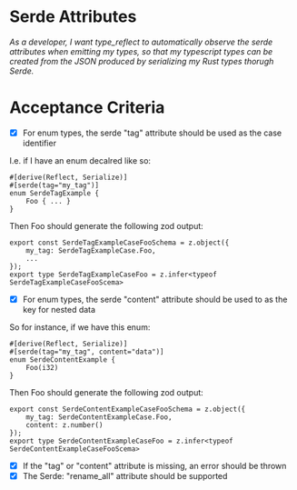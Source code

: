 # Serde Attributes

*As a developer, I want type_reflect to automatically observe the serde attributes when emitting my types, so that my typescript types can be created from the JSON produced by serializing my Rust types thorugh Serde.*

# Acceptance Criteria

- [x] For enum types, the serde "tag" attribute should be used as the case identifier

I.e. if I have an enum decalred like so:

```
#[derive(Reflect, Serialize)]
#[serde(tag="my_tag")]
enum SerdeTagExample {
    Foo { ... }
}
```

Then Foo should generate the following zod output:

```
export const SerdeTagExampleCaseFooSchema = z.object({
    my_tag: SerdeTagExampleCase.Foo,
    ...
});
export type SerdeTagExampleCaseFoo = z.infer<typeof SerdeTagExampleCaseFooScema>
```


- [x] For enum types, the serde "content" attribute should be used to as the key for nested data

So for instance, if we have this enum:

```
#[derive(Reflect, Serialize)]
#[serde(tag="my_tag", content="data")]
enum SerdeContentExample {
    Foo(i32)
}
```


Then Foo should generate the following zod output:


```
export const SerdeContentExampleCaseFooSchema = z.object({
    my_tag: SerdeContentExampleCase.Foo,
    content: z.number()
});
export type SerdeContentExampleCaseFoo = z.infer<typeof SerdeContentExampleCaseFooScema>
```


- [x] If the "tag" or "content" attribute is missing, an error should be thrown
- [x] The Serde: "rename_all" attribute should be supported
